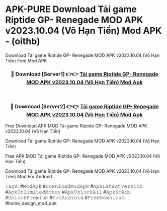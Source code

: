 # APK-PURE Download Tải game Riptide GP- Renegade MOD APK v2023.10.04 (Vô Hạn Tiền) Mod APK - (oithb)
Download Tải game Riptide GP- Renegade MOD APK v2023.10.04 (Vô Hạn Tiền) Free Mod APK

<div align="center">
<h3>🔴 Download [Server1] 👉👉 <a href="https://apk-comot.site?title=Tải_game_Riptide_GP-_Renegade_MOD_APK_v2023.10.04_(Vô_Hạn_Tiền)">Tải game Riptide GP- Renegade MOD APK v2023.10.04 (Vô Hạn Tiền) Mod Apk</a></h3><br>

<h3>🔴 Download [Server2] 👉👉 <a href="https://apk-comot.site?title=Tải_game_Riptide_GP-_Renegade_MOD_APK_v2023.10.04_(Vô_Hạn_Tiền)">Tải game Riptide GP- Renegade MOD APK v2023.10.04 (Vô Hạn Tiền) Mod Apk</a></h3>
</div>


Free Download APK MOD Tải game Riptide GP- Renegade MOD APK v2023.10.04 (Vô Hạn Tiền)

Download Tải game Riptide GP- Renegade MOD APK v2023.10.04 (Vô Hạn Tiền) 

Free APK MOD Tải game Riptide GP- Renegade MOD APK v2023.10.04 (Vô Hạn Tiền) 

Download Tải game Riptide GP- Renegade MOD APK v2023.10.04 (Vô Hạn Tiền) Mod For Android

𝚃𝚊𝚐𝚜: #𝙼𝚘𝚍𝙰𝚙𝚔 #𝙳𝚘𝚠𝚗𝚕𝚘𝚊𝚍𝙼𝚘𝚍𝙰𝚙𝚔 #𝙰𝚙𝚔𝙻𝚊𝚝𝚎𝚜𝚝𝚅𝚎𝚛𝚜𝚒𝚘𝚗 #𝙰𝚙𝚔𝚄𝚗𝚕𝚒𝚖𝚒𝚝𝚎𝚍𝙼𝚘𝚗𝚎𝚢 #𝙰𝚙𝚔𝚄𝚗𝚕𝚘𝚌𝚔𝙰𝚕𝚕 #𝙰𝚙𝚔𝙽𝚘𝙰𝚍𝚜 #𝚄𝚗𝚕𝚘𝚌𝚔𝙿𝚛𝚎𝚖𝚒𝚞𝚖 #𝙵𝚘𝚛𝙰𝚗𝚍𝚛𝚘𝚒𝚍 #𝙵𝚛𝚎𝚎𝙳𝚘𝚠𝚗𝚕𝚘𝚊𝚍 #home_design_mod_apk